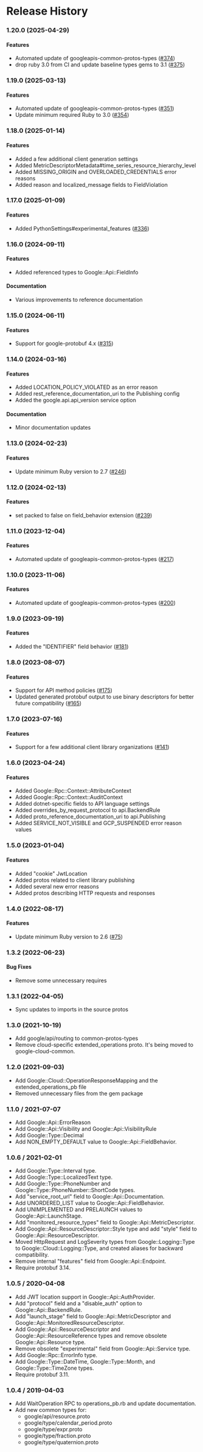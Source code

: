 # Release History

### 1.20.0 (2025-04-29)

#### Features

* Automated update of googleapis-common-protos-types ([#374](https://github.com/googleapis/common-protos-ruby/issues/374)) 
* drop ruby 3.0 from CI and update baseline types gems to 3.1 ([#375](https://github.com/googleapis/common-protos-ruby/issues/375)) 

### 1.19.0 (2025-03-13)

#### Features

* Automated update of googleapis-common-protos-types ([#351](https://github.com/googleapis/common-protos-ruby/issues/351)) 
* Update minimum required Ruby to 3.0 ([#354](https://github.com/googleapis/common-protos-ruby/issues/354)) 

### 1.18.0 (2025-01-14)

#### Features

* Added a few additional client generation settings 
* Added MetricDescriptorMetadata#time_series_resource_hierarchy_level 
* Added MISSING_ORIGIN and OVERLOADED_CREDENTIALS error reasons 
* Added reason and localized_message fields to FieldViolation 

### 1.17.0 (2025-01-09)

#### Features

* Added PythonSettings#experimental_features ([#336](https://github.com/googleapis/common-protos-ruby/issues/336)) 

### 1.16.0 (2024-09-11)

#### Features

* Added referenced types to Google::Api::FieldInfo 
#### Documentation

* Various improvements to reference documentation 

### 1.15.0 (2024-06-11)

#### Features

* Support for google-protobuf 4.x ([#315](https://github.com/googleapis/common-protos-ruby/issues/315)) 

### 1.14.0 (2024-03-16)

#### Features

* Added LOCATION_POLICY_VIOLATED as an error reason 
* Added rest_reference_documentation_uri to the Publishing config 
* Added the google.api.api_version service option 
#### Documentation

* Minor documentation updates 

### 1.13.0 (2024-02-23)

#### Features

* Update minimum Ruby version to 2.7 ([#246](https://github.com/googleapis/common-protos-ruby/issues/246)) 

### 1.12.0 (2024-02-13)

#### Features

* set packed to false on field_behavior extension ([#239](https://github.com/googleapis/common-protos-ruby/issues/239)) 

### 1.11.0 (2023-12-04)

#### Features

* Automated update of googleapis-common-protos-types ([#217](https://github.com/googleapis/common-protos-ruby/issues/217)) 

### 1.10.0 (2023-11-06)

#### Features

* Automated update of googleapis-common-protos-types ([#200](https://github.com/googleapis/common-protos-ruby/issues/200)) 

### 1.9.0 (2023-09-19)

#### Features

* Added the "IDENTIFIER" field behavior ([#181](https://github.com/googleapis/common-protos-ruby/issues/181)) 

### 1.8.0 (2023-08-07)

#### Features

* Support for API method policies ([#175](https://github.com/googleapis/common-protos-ruby/issues/175)) 
* Updated generated protobuf output to use binary descriptors for better future compatibility ([#165](https://github.com/googleapis/common-protos-ruby/issues/165)) 

### 1.7.0 (2023-07-16)

#### Features

* Support for a few additional client library organizations ([#141](https://github.com/googleapis/common-protos-ruby/issues/141)) 

### 1.6.0 (2023-04-24)

#### Features

* Added Google::Rpc::Context::AttributeContext
* Added Google::Rpc::Context::AuditContext
* Added dotnet-specific fields to API language settings
* Added overrides_by_request_protocol to api.BackendRule
* Added proto_reference_documentation_uri to api.Publishing
* Added SERVICE_NOT_VISIBLE and GCP_SUSPENDED error reason values

### 1.5.0 (2023-01-04)

#### Features

* Added "cookie" JwtLocation
* Added protos related to client library publishing
* Added several new error reasons
* Added protos describing HTTP requests and responses

### 1.4.0 (2022-08-17)

#### Features

* Update minimum Ruby version to 2.6 ([#75](https://github.com/googleapis/common-protos-ruby/issues/75)) 

### 1.3.2 (2022-06-23)

#### Bug Fixes

* Remove some unnecessary requires

### 1.3.1 (2022-04-05)

* Sync updates to imports in the source protos

### 1.3.0 (2021-10-19)

* Add google/api/routing to common-protos-types
* Remove cloud-specific extended_operations proto. It's being moved to google-cloud-common.

### 1.2.0 (2021-09-03)

* Add Google::Cloud::OperationResponseMapping and the extended_operations_pb file
* Removed unnecessary files from the gem package

### 1.1.0 / 2021-07-07

* Add Google::Api::ErrorReason
* Add Google::Api::Visibility and Google::Api::VisibilityRule
* Add Google::Type::Decimal
* Add NON_EMPTY_DEFAULT value to Google::Api::FieldBehavior.

### 1.0.6 / 2021-02-01

* Add Google::Type::Interval type.
* Add Google::Type::LocalizedText type.
* Add Google::Type::PhoneNumber and Google::Type::PhoneNumber::ShortCode types.
* Add "service_root_url" field to Google::Api::Documentation.
* Add UNORDERED_LIST value to Google::Api::FieldBehavior.
* Add UNIMPLEMENTED and PRELAUNCH values to Google::Api::LaunchStage.
* Add "monitored_resource_types" field to Google::Api::MetricDescriptor.
* Add Google::Api::ResourceDescriptor::Style type and add "style" field to Google::Api::ResourceDescriptor.
* Moved HttpRequest and LogSeverity types from Google::Logging::Type to Google::Cloud::Logging::Type, and created aliases for backward compatibility.
* Remove internal "features" field from Google::Api::Endpoint.
* Require protobuf 3.14.

### 1.0.5 / 2020-04-08

* Add JWT location support in Google::Api::AuthProvider.
* Add "protocol" field and a "disable_auth" option to Google::Api::BackendRule.
* Add "launch_stage" field to Google::Api::MetricDescriptor and Google::Api::MonitoredResourceDescriptor.
* Add Google::Api::ResourceDescriptor and Google::Api::ResourceReference types and remove obsolete Google::Api::Resource type.
* Remove obsolete "experimental" field from Google::Api::Service type.
* Add Google::Rpc::ErrorInfo type.
* Add Google::Type::DateTime, Google::Type::Month, and Google::Type::TimeZone types.
* Require protobuf 3.11.

### 1.0.4 / 2019-04-03

* Add WaitOperation RPC to operations_pb.rb and update documentation.
* Add new common types for:
  + google/api/resource.proto
  + google/type/calendar_period.proto
  + google/type/expr.proto
  + google/type/fraction.proto
  + google/type/quaternion.proto
